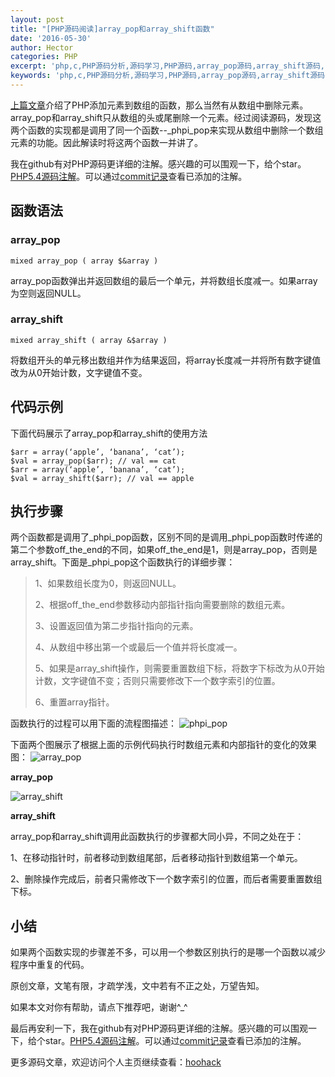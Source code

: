 ```yaml
---
layout: post
title: "[PHP源码阅读]array_pop和array_shift函数"
date: '2016-05-30'
author: Hector
categories: PHP
excerpt: 'php,c,PHP源码分析,源码学习,PHP源码,array_pop源码,array_shift源码,php array_pop源码,php array_shift源码,php源码阅读,PHP源码阅读'
keywords: 'php,c,PHP源码分析,源码学习,PHP源码,array_pop源码,array_shift源码,php array_pop源码,php array_shift源码,php源码阅读,PHP源码阅读'
---
```


[上篇文章](http://www.hoohack.me/2016/05/27/php-source-code-array-push-array-unshift)介绍了PHP添加元素到数组的函数，那么当然有从数组中删除元素。array_pop和array_shift只从数组的头或尾删除一个元素。经过阅读源码，发现这两个函数的实现都是调用了同一个函数--_phpi_pop来实现从数组中删除一个数组元素的功能。因此解读时将这两个函数一并讲了。

我在github有对PHP源码更详细的注解。感兴趣的可以围观一下，给个star。[PHP5.4源码注解](https://github.com/hoohack/read-php-src)。可以通过[commit记录](https://github.com/hoohack/read-php-src/commits/master)查看已添加的注解。

 

## 函数语法

### array_pop

    mixed array_pop ( array $&array )

array_pop函数弹出并返回数组的最后一个单元，并将数组长度减一。如果array为空则返回NULL。

<!--more-->

### array_shift

    mixed array_shift ( array &$array )

将数组开头的单元移出数组并作为结果返回，将array长度减一并将所有数字键值改为从0开始计数，文字键值不变。

## 代码示例

下面代码展示了array_pop和array_shift的使用方法

    $arr = array(‘apple’, ‘banana’, ‘cat’);
    $val = array_pop($arr); // val == cat
    $arr = array(‘apple’, ‘banana’, ‘cat’);
    $val = array_shift($arr); // val == apple

## 执行步骤

两个函数都是调用了_phpi_pop函数，区别不同的是调用_phpi_pop函数时传递的第二个参数off_the_end的不同，如果off_the_end是1，则是array_pop，否则是array_shift。下面是_phpi_pop这个函数执行的详细步骤：

> 1、如果数组长度为0，则返回NULL。
> 
> 2、根据off_the_end参数移动内部指针指向需要删除的数组元素。
> 
> 3、设置返回值为第二步指针指向的元素。
> 
> 4、从数组中移出第一个或最后一个值并将长度减一。
> 
> 5、如果是array_shift操作，则需要重置数组下标，将数字下标改为从0开始计数，文字键值不变；否则只需要修改下一个数字索引的位置。
> 
> 6、重置array指针。

函数执行的过程可以用下面的流程图描述：
![phpi_pop](http://7u2eqw.com1.z0.glb.clouddn.com/phpi_pop.png)


下面两个图展示了根据上面的示例代码执行时数组元素和内部指针的变化的效果图：
![array_pop](http://7u2eqw.com1.z0.glb.clouddn.com/array_pop.png)
           
**array_pop**

![array_shift](http://7u2eqw.com1.z0.glb.clouddn.com/array_shift.png)

**array_shift**

 

array_pop和array_shift调用此函数执行的步骤都大同小异，不同之处在于：

1、在移动指针时，前者移动到数组尾部，后者移动指针到数组第一个单元。

2、删除操作完成后，前者只需修改下一个数字索引的位置，而后者需要重置数组下标。

## 小结

如果两个函数实现的步骤差不多，可以用一个参数区别执行的是哪一个函数以减少程序中重复的代码。

 

原创文章，文笔有限，才疏学浅，文中若有不正之处，万望告知。

如果本文对你有帮助，请点下推荐吧，谢谢^_^

 

最后再安利一下，我在github有对PHP源码更详细的注解。感兴趣的可以围观一下，给个star。[PHP5.4源码注解](https://github.com/hoohack/read-php-src)。可以通过[commit记录](https://github.com/hoohack/read-php-src/commits/master)查看已添加的注解。

更多源码文章，欢迎访问个人主页继续查看：[hoohack](http://www.hoohack.me)